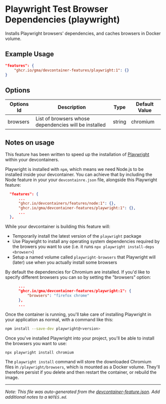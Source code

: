
# Playwright Test Browser Dependencies (playwright)

Installs Playwright browsers' dependencies, and caches browsers in Docker volume.

## Example Usage

```json
"features": {
    "ghcr.io/gma/devcontainer-features/playwright:1": {}
}
```

## Options

| Options Id | Description | Type | Default Value |
|-----|-----|-----|-----|
| browsers | List of browsers whose dependencies will be installed | string | chromium |

## Notes on usage

This feature has been written to speed up the installation of [Playwright] within your devcontainers.

Playwright is installed with `npm`, which means we need Node.js to be installed inside your devcontainer. You can achieve that by including the Node feature in your your `devcontainre.json` file, alongside this Playwright feature:

```json
  "features": {
      ...
      "ghcr.io/devcontainers/features/node:1": {},
      "ghcr.io/gma/devcontainer-features/playwright:1": {},
      ...
  },
```

While your devcontainer is building this feature will:

- Temporarily install the latest version of the `playwright` package
- Use Playwight to install any operating system dependencies required by the browers you want to use (i.e. it runs `npx playwright install-deps <browser>`)
- Setup a named volume called `playwright-browsers` that Playwright will (later) use when you actually install some browsers

By default the dependencies for Chromium are installed. If you'd like to specify different browsers you can so by setting the "browsers" option:

```json
      ...
      "ghcr.io/gma/devcontainer-features/playwright:1": {
          "browsers": "firefox chrome"
      },
      ...
```

Once the container is running, you'll take care of installing Playwright in your application as normal, with a command like this:

```sh
npm install --save-dev playwright@<version>
```

Once you've installed Playwright into your project, you'll be able to install the browsers you want to use:

```sh
npx playwright install chromium
```

The `playwright install` command will store the downloaded Chromium files in `/playwright/browsers`, which is mounted as a Docker volume. They'll therefore persist if you delete and then restart the container, or rebuild the image.

[Playwright]: https://playwright.dev


---

_Note: This file was auto-generated from the [devcontainer-feature.json](https://github.com/gma/devcontainer-features/blob/main/src/playwright/devcontainer-feature.json).  Add additional notes to a `NOTES.md`._
